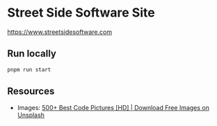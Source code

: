 # Street Side Software Site

https://www.streetsidesoftware.com

## Run locally

```sh
pnpm run start
```

## Resources

- Images: [500+ Best Code Pictures [HD] | Download Free Images on Unsplash](https://unsplash.com/s/photos/code)

